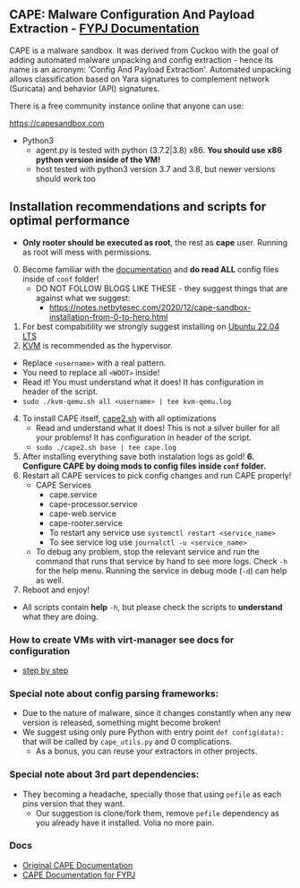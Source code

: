 ## CAPE: Malware Configuration And Payload Extraction - [FYPJ Documentation](https://docs.google.com/document/d/1jCbfvdsTQfzFsQa0wUFmHCpRn2QrdMaMLNT-waB3QbU/edit?usp=sharing)

CAPE is a malware sandbox. It was derived from Cuckoo with the goal of adding automated malware unpacking and config extraction - hence its name is an acronym: 'Config And Payload Extraction'. Automated unpacking allows classification based on Yara signatures to complement network (Suricata) and behavior (API) signatures.

There is a free community instance online that anyone can use:

https://capesandbox.com

* Python3
    * agent.py is tested with python (3.7.2|3.8) x86. __You should use x86 python version inside of the VM!__
    * host tested with python3 version 3.7 and 3.8, but newer versions should work too

## Installation recommendations and scripts for optimal performance
* __Only rooter should be executed as root__, the rest as __cape__ user. Running as root will mess with permissions.
0. Become familiar with the [documentation](https://capev2.readthedocs.io/en/latest/) and __do read ALL__ config files inside of `conf` folder!
    * DO NOT FOLLOW BLOGS LIKE THESE - they suggest things that are against what we suggest:
        * https://notes.netbytesec.com/2020/12/cape-sandbox-installation-from-0-to-hero.html
2. For best compabitility we strongly suggest installing on [Ubuntu 22.04 LTS](https://ubuntu.com/#download)
3. [KVM](https://github.com/doomedraven/Tools/blob/master/Virtualization/kvm-qemu.sh) is recommended as the hypervisor.
 * Replace `<username>` with a real pattern.
 * You need to replace all `<WOOT>` inside!
 * Read it! You must understand what it does! It has configuration in header of the script.
 * `sudo ./kvm-qemu.sh all <username> | tee kvm-qemu.log`
4. To install CAPE itself, [cape2.sh](https://github.com/kevoreilly/CAPEv2/blob/master/installer/cape2.sh) with all optimizations
    * Read and understand what it does! This is not a silver buller for all your problems! It has configuration in header of the script.
    * `sudo ./cape2.sh base | tee cape.log`
5. After installing everything save both instalation logs as gold!
**6. Configure CAPE by doing mods to config files inside `conf` folder.**
7. Restart all CAPE services to pick config changes and run CAPE properly!
    * CAPE Services
        * cape.service
        * cape-processor.service
        * cape-web.service
        * cape-rooter.service
        * To restart any service use `systemctl restart <service_name>`
        * To see service log use `journalctl -u <service_name>`
    * To debug any problem, stop the relevant service and run the command that runs that service by hand to see more logs. Check `-h` for the help menu. Running the service in debug mode (`-d`) can help as well.
5. Reboot and enjoy!

* All scripts contain __help__ `-h`, but please check the scripts to __understand__ what they are doing.

### How to create VMs with virt-manager see docs for configuration
* [step by step](https://www.doomedraven.com/2020/04/how-to-create-virtual-machine-with-virt.html)

### Special note about config parsing frameworks:
* Due to the nature of malware, since it changes constantly when any new version is released, something might become broken!
* We suggest using only pure Python with entry point `def config(data):` that will be called by `cape_utils.py` and 0 complications.
    * As a bonus, you can reuse your extractors in other projects.

### Special note about 3rd part dependencies:
* They becoming a headache, specially those that using `pefile` as each pins version that they want. 
    * Our suggestion is clone/fork them, remove `pefile` dependency as you already have it installed. Volia no more pain.

### Docs
* [Original CAPE Documentation](https://capev2.readthedocs.io/en/latest/#)
* [CAPE Documentation for FYPJ](https://docs.google.com/document/d/1jCbfvdsTQfzFsQa0wUFmHCpRn2QrdMaMLNT-waB3QbU/edit?usp=sharing)
